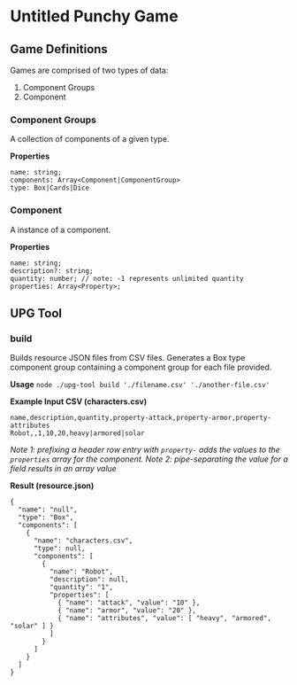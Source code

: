 # Untitled Punchy Game

## Game Definitions
Games are comprised of two types of data:
1. Component Groups
2. Component

### Component Groups
A collection of components of a given type.

**Properties**
```
name: string;
components: Array<Component|ComponentGroup>
type: Box|Cards|Dice
```

### Component
A instance of a component.

**Properties**
```
name: string;
description?: string;
quantity: number; // note: -1 represents unlimited quantity
properties: Array<Property>;
```

## UPG Tool

### build

Builds resource JSON files from CSV files. Generates a Box type component group containing a component group for each file provided.

**Usage**
`node ./upg-tool build './filename.csv' './another-file.csv'`

**Example Input CSV (characters.csv)**
```
name,description,quantity,property-attack,property-armor,property-attributes
Robot,,1,10,20,heavy|armored|solar
```
_Note 1: prefixing a header row entry with `property-` adds the values to the `properties` array for the component._
_Note 2: pipe-separating the value for a field results in an array value_

**Result (resource.json)**
```
{
  "name": "null",
  "type": "Box",
  "components": [
    {
      "name": "characters.csv",
      "type": null,
      "components": [
        {
          "name": "Robot",
          "description": null,
          "quantity": "1",
          "properties": [
            { "name": "attack", "value": "10" },
            { "name": "armor", "value": "20" },
            { "name": "attributes", "value": [ "heavy", "armored", "solar" ] }
          ]
        }
      ]
    }
  ]
}
```
